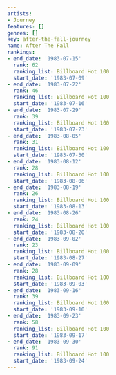 ```yaml
---
artists:
- Journey
features: []
genres: []
key: after-the-fall-journey
name: After The Fall
rankings:
- end_date: '1983-07-15'
  rank: 62
  ranking_list: Billboard Hot 100
  start_date: '1983-07-09'
- end_date: '1983-07-22'
  rank: 46
  ranking_list: Billboard Hot 100
  start_date: '1983-07-16'
- end_date: '1983-07-29'
  rank: 39
  ranking_list: Billboard Hot 100
  start_date: '1983-07-23'
- end_date: '1983-08-05'
  rank: 31
  ranking_list: Billboard Hot 100
  start_date: '1983-07-30'
- end_date: '1983-08-12'
  rank: 28
  ranking_list: Billboard Hot 100
  start_date: '1983-08-06'
- end_date: '1983-08-19'
  rank: 26
  ranking_list: Billboard Hot 100
  start_date: '1983-08-13'
- end_date: '1983-08-26'
  rank: 24
  ranking_list: Billboard Hot 100
  start_date: '1983-08-20'
- end_date: '1983-09-02'
  rank: 23
  ranking_list: Billboard Hot 100
  start_date: '1983-08-27'
- end_date: '1983-09-09'
  rank: 28
  ranking_list: Billboard Hot 100
  start_date: '1983-09-03'
- end_date: '1983-09-16'
  rank: 39
  ranking_list: Billboard Hot 100
  start_date: '1983-09-10'
- end_date: '1983-09-23'
  rank: 58
  ranking_list: Billboard Hot 100
  start_date: '1983-09-17'
- end_date: '1983-09-30'
  rank: 91
  ranking_list: Billboard Hot 100
  start_date: '1983-09-24'
---
```


